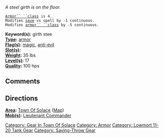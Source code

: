 *A steel girth is on the floor.*

[`Armor`` ``class`](Armor_Values.md "wikilink")` is 4.`  
`Modifies `[`save`](Saving_Throw.md "wikilink")` vs spell by -1 continuous.`  
`Modifies `[`armor`` ``class`](Armor_Class.md "wikilink")` by -5 continuous.`

**Keyword(s):** girth stee  
**[Type](:Category:_Object_Types.md "wikilink"):**
[armor](:Category:_Armor.md "wikilink")  
**[Flag(s)](:Category:_Object_Flags.md "wikilink"):**
[magic](Magic_Flag.md "wikilink"),
[anti-evil](Anti-Evil_Flag.md "wikilink")  
**[Slot(s)](Object_Slots.md "wikilink"):** <worn around waist>  
**[Weight](Object_Weight.md "wikilink"):** 35 lbs  
**[Level(s)](Object_Level.md "wikilink"):** 17  
**[Quality](Object_Quality.md "wikilink"):** 100 hps  

## Comments

## Directions

**[Area](:Category:_Areas.md "wikilink"):** [Town Of
Solace](:Category:_Town_Of_Solace.md "wikilink")
([Map](Town_Of_Solace_Map.md "wikilink"))  
**[Mob(s)](:Category:_Mobs.md "wikilink"):** [Lieutenant
Commander](Lieutenant_Commander "wikilink")  

[Category: Gear In Town Of
Solace](Category:_Gear_In_Town_Of_Solace "wikilink") [Category:
Armor](Category:_Armor "wikilink") [Category: Lowmort 11-20 Tank
Gear](Category:_Lowmort_11-20_Tank_Gear "wikilink") [Category:
Saving-Throw Gear](Category:_Saving-Throw_Gear "wikilink")
